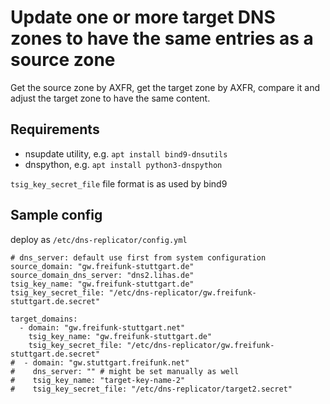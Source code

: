 # Update one or more target DNS zones to have the same entries as a source zone
Get the source zone by AXFR, get the target zone by AXFR, compare it and adjust the target zone to have the same content.

## Requirements
- nsupdate utility, e.g. `apt install bind9-dnsutils`
- dnspython, e.g. `apt install python3-dnspython`

`tsig_key_secret_file` file format is as used by bind9

## Sample config
deploy as `/etc/dns-replicator/config.yml`
```
# dns_server: default use first from system configuration
source_domain: "gw.freifunk-stuttgart.de"
source_domain_dns_server: "dns2.lihas.de"
tsig_key_name: "gw.freifunk-stuttgart.de"
tsig_key_secret_file: "/etc/dns-replicator/gw.freifunk-stuttgart.de.secret"

target_domains:
  - domain: "gw.freifunk-stuttgart.net"
    tsig_key_name: "gw.freifunk-stuttgart.de"
    tsig_key_secret_file: "/etc/dns-replicator/gw.freifunk-stuttgart.de.secret"
#  - domain: "gw.stuttgart.freifunk.net"
#    dns_server: "" # might be set manually as well
#    tsig_key_name: "target-key-name-2"
#    tsig_key_secret_file: "/etc/dns-replicator/target2.secret"
```
